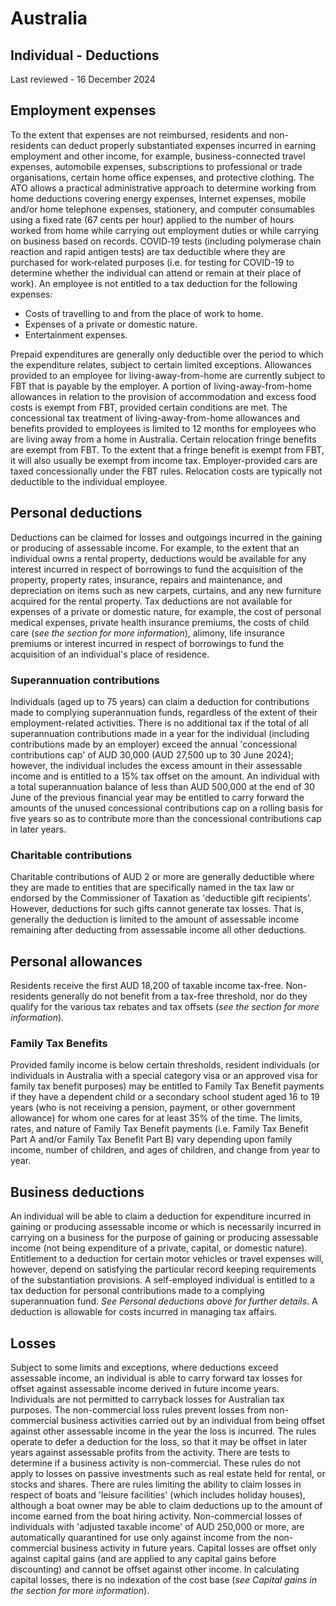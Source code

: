 # Australia
## Individual - Deductions
Last reviewed - 16 December 2024
## Employment expenses
To the extent that expenses are not reimbursed, residents and non-residents can deduct properly substantiated expenses incurred in earning employment and other income, for example, business-connected travel expenses, automobile expenses, subscriptions to professional or trade organisations, certain home office expenses, and protective clothing.
The ATO allows a practical administrative approach to determine working from home deductions covering energy expenses, Internet expenses, mobile and/or home telephone expenses, stationery, and computer consumables using a fixed rate (67 cents per hour) applied to the number of hours worked from home while carrying out employment duties or while carrying on business based on records.
COVID‑19 tests (including polymerase chain reaction and rapid antigen tests) are tax deductible where they are purchased for work‑related purposes (i.e. for testing for COVID-19 to determine whether the individual can attend or remain at their place of work).
An employee is not entitled to a tax deduction for the following expenses:
  * Costs of travelling to and from the place of work to home.
  * Expenses of a private or domestic nature.
  * Entertainment expenses.


Prepaid expenditures are generally only deductible over the period to which the expenditure relates, subject to certain limited exceptions.
Allowances provided to an employee for living-away-from-home are currently subject to FBT that is payable by the employer. A portion of living-away-from-home allowances in relation to the provision of accommodation and excess food costs is exempt from FBT, provided certain conditions are met. The concessional tax treatment of living-away-from-home allowances and benefits provided to employees is limited to 12 months for employees who are living away from a home in Australia.
Certain relocation fringe benefits are exempt from FBT. To the extent that a fringe benefit is exempt from FBT, it will also usually be exempt from income tax. Employer-provided cars are taxed concessionally under the FBT rules. Relocation costs are typically not deductible to the individual employee.
## Personal deductions
Deductions can be claimed for losses and outgoings incurred in the gaining or producing of assessable income. For example, to the extent that an individual owns a rental property, deductions would be available for any interest incurred in respect of borrowings to fund the acquisition of the property, property rates, insurance, repairs and maintenance, and depreciation on items such as new carpets, curtains, and any new furniture acquired for the rental property.
Tax deductions are not available for expenses of a private or domestic nature, for example, the cost of personal medical expenses, private health insurance premiums, the costs of child care (_see the section for more information_), alimony, life insurance premiums or interest incurred in respect of borrowings to fund the acquisition of an individual's place of residence.
### Superannuation contributions
Individuals (aged up to 75 years) can claim a deduction for contributions made to complying superannuation funds, regardless of the extent of their employment-related activities. There is no additional tax if the total of all superannuation contributions made in a year for the individual (including contributions made by an employer) exceed the annual 'concessional contributions cap' of AUD 30,000 (AUD 27,500 up to 30 June 2024); however, the individual includes the excess amount in their assessable income and is entitled to a 15% tax offset on the amount.
An individual with a total superannuation balance of less than AUD 500,000 at the end of 30 June of the previous financial year may be entitled to carry forward the amounts of the unused concessional contributions cap on a rolling basis for five years so as to contribute more than the concessional contributions cap in later years. 
### Charitable contributions
Charitable contributions of AUD 2 or more are generally deductible where they are made to entities that are specifically named in the tax law or endorsed by the Commissioner of Taxation as 'deductible gift recipients'. However, deductions for such gifts cannot generate tax losses. That is, generally the deduction is limited to the amount of assessable income remaining after deducting from assessable income all other deductions.
## Personal allowances
Residents receive the first AUD 18,200 of taxable income tax-free. Non-residents generally do not benefit from a tax-free threshold, nor do they qualify for the various tax rebates and tax offsets (_see the section for more information_).
### Family Tax Benefits
Provided family income is below certain thresholds, resident individuals (or individuals in Australia with a special category visa or an approved visa for family tax benefit purposes) may be entitled to Family Tax Benefit payments if they have a dependent child or a secondary school student aged 16 to 19 years (who is not receiving a pension, payment, or other government allowance) for whom one cares for at least 35% of the time.
The limits, rates, and nature of Family Tax Benefit payments (i.e. Family Tax Benefit Part A and/or Family Tax Benefit Part B) vary depending upon family income, number of children, and ages of children, and change from year to year.
## Business deductions
An individual will be able to claim a deduction for expenditure incurred in gaining or producing assessable income or which is necessarily incurred in carrying on a business for the purpose of gaining or producing assessable income (not being expenditure of a private, capital, or domestic nature). Entitlement to a deduction for certain motor vehicles or travel expenses will, however, depend on satisfying the particular record keeping requirements of the substantiation provisions.
A self-employed individual is entitled to a tax deduction for personal contributions made to a complying superannuation fund. _See Personal deductions above for further details_.
A deduction is allowable for costs incurred in managing tax affairs.
## Losses
Subject to some limits and exceptions, where deductions exceed assessable income, an individual is able to carry forward tax losses for offset against assessable income derived in future income years.
Individuals are not permitted to carryback losses for Australian tax purposes.
The non-commercial loss rules prevent losses from non-commercial business activities carried out by an individual from being offset against other assessable income in the year the loss is incurred. The rules operate to defer a deduction for the loss, so that it may be offset in later years against assessable profits from the activity. There are tests to determine if a business activity is non-commercial. These rules do not apply to losses on passive investments such as real estate held for rental, or stocks and shares. There are rules limiting the ability to claim losses in respect of boats and 'leisure facilities' (which includes holiday houses), although a boat owner may be able to claim deductions up to the amount of income earned from the boat hiring activity. Non-commercial losses of individuals with 'adjusted taxable income' of AUD 250,000 or more, are automatically quarantined for use only against income from the non-commercial business activity in future years.
Capital losses are offset only against capital gains (and are applied to any capital gains before discounting) and cannot be offset against other income. In calculating capital losses, there is no indexation of the cost base (_see Capital gains in the section for more information_).

